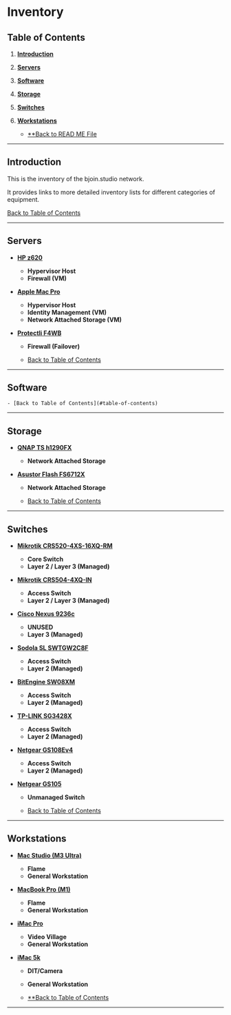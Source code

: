 # Inventory

## Table of Contents
1. [**Introduction**](#introduction)
2. [**Servers**](#servers)
3. [**Software**](#software)
4. [**Storage**](#storage)
5. [**Switches**](#switches)
6. [**Workstations**](#workstations)

    - [**Back to READ ME File](../README.md)

---

## Introduction

This is the inventory of the bjoin.studio network.

It provides links to more detailed inventory lists for different categories of equipment.

   [Back to Table of Contents](#table-of-contents)

---

## Servers

- [**HP z620**](servers/hp-z620.md)
    - **Hypervisor Host**
    - **Firewall (VM)**

- [**Apple Mac Pro**](servers/apple-mac-pro-6-1.md)
    - **Hypervisor Host**
    - **Identity Management (VM)**
    - **Network Attached Storage (VM)**

- [**Protectli F4WB**](servers/protectli-f4wb.md)
    - **Firewall (Failover)**

    - [Back to Table of Contents](#table-of-contents)

---

## Software

    - [Back to Table of Contents](#table-of-contents)

---

## Storage

- [**QNAP TS h1290FX**](storage/qnap-ts-h1290fx.md)
    - **Network Attached Storage**

- [**Asustor Flash FS6712X**](storage/asustor-fs6712x.md)
    - **Network Attached Storage**

    - [Back to Table of Contents](#table-of-contents)

---

## Switches

- [**Mikrotik CRS520-4XS-16XQ-RM**](switches/mikrotik-crs520-4xs-16xq-rm.md)
    - **Core Switch**
    - **Layer 2 / Layer 3 (Managed)**

- [**Mikrotik CRS504-4XQ-IN**](switches/mikrotik-crs504-4xq-in.md)
    - **Access Switch**
    - **Layer 2 / Layer 3 (Managed)**

- [**Cisco Nexus 9236c**](switches/cisco-nexus-9236c.md)
    - **UNUSED**
    - **Layer 3 (Managed)**

- [**Sodola SL SWTGW2C8F**](switches/sodola-sl-swtgw2c8f.md)
    - **Access Switch**
    - **Layer 2 (Managed)**

- [**BitEngine SW08XM**](switches/bitengine-sw08xm.md)
    - **Access Switch**
    - **Layer 2 (Managed)**

- [**TP-LINK SG3428X**](switches/tp-link-sg3428x.md)
    - **Access Switch**
    - **Layer 2 (Managed)**

- [**Netgear GS108Ev4**](switches/netgear-gs108ev4.md)
    - **Access Switch**
    - **Layer 2 (Managed)**

- [**Netgear GS105**](switches/netgear-gs105.md)
    - **Unmanaged Switch**

    - [Back to Table of Contents](#table-of-contents)

---

## Workstations

- [**Mac Studio (M3 Ultra)**](workstations/mac-studio-m3-ultra.md)
    - **Flame**
    - **General Workstation**

- [**MacBook Pro (M1)**](workstations/macbook-pro-m1.md)
    - **Flame**
    - **General Workstation**

- [**iMac Pro**](workstations/imac-pro.md)
    - **Video Village**
    - **General Workstation**

- [**iMac 5k**](workstations/imac-5k.md)
    - **DIT/Camera**
    - **General Workstation**

    - [**Back to Table of Contents](#table-of-contents)

---

